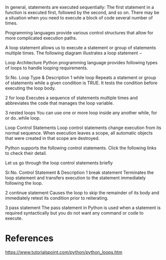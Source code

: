 In general, statements are executed sequentially: The first statement in a function is executed first, followed by the second, and so on. There may be a situation when you need to execute a block of code several number of times.

Programming languages provide various control structures that allow for more complicated execution paths.

A loop statement allows us to execute a statement or group of statements multiple times. The following diagram illustrates a loop statement −

Loop Architecture
Python programming language provides following types of loops to handle looping requirements.

Sr.No.	Loop Type & Description
1	while loop
Repeats a statement or group of statements while a given condition is TRUE. It tests the condition before executing the loop body.

2	for loop
Executes a sequence of statements multiple times and abbreviates the code that manages the loop variable.

3	nested loops
You can use one or more loop inside any another while, for or do..while loop.

Loop Control Statements
Loop control statements change execution from its normal sequence. When execution leaves a scope, all automatic objects that were created in that scope are destroyed.

Python supports the following control statements. Click the following links to check their detail.

Let us go through the loop control statements briefly

Sr.No.	Control Statement & Description
1	break statement
Terminates the loop statement and transfers execution to the statement immediately following the loop.

2	continue statement
Causes the loop to skip the remainder of its body and immediately retest its condition prior to reiterating.

3	pass statement
The pass statement in Python is used when a statement is required syntactically but you do not want any command or code to execute.

# References
https://www.tutorialspoint.com/python/python_loops.htm
